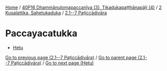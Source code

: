 
[Home](/) / [40P16 Dhammānulomapaccanīya (3), Tikadukapaṭṭhānapāḷi (4)](../...md) / [2 Kusalattika, Sahetukaduka](...md) / [2.1--7 Paṭiccādivāra](../40P16/2/2.1--7.md)

# Paccayacatukka

* [Hetu](Paccayacatukka/Hetu.md)

[Go to previous page (2.1--7 Paṭiccādivāra)](../40P16/2/2.1--7.md) / [Go to parent page (2.1--7 Paṭiccādivāra)](../40P16/2/2.1--7.md) / [Go to next page (Hetu)](Paccayacatukka/Hetu.md)


